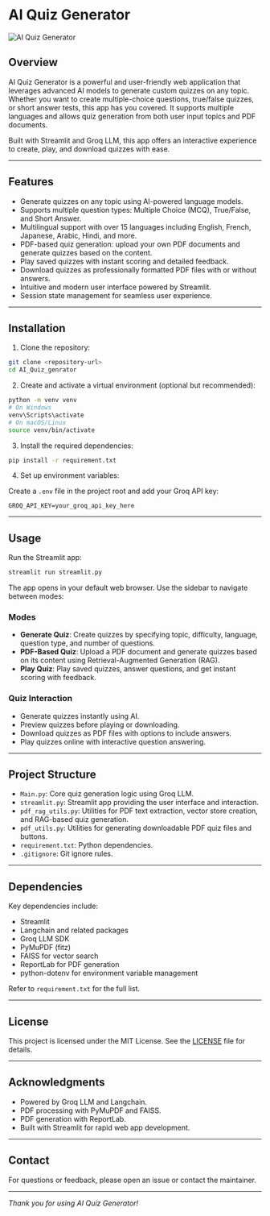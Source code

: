 # AI Quiz Generator

![AI Quiz Generator](https://img.shields.io/badge/AI-Quiz%20Generator-blueviolet?style=for-the-badge&logo=appveyor)

## Overview

AI Quiz Generator is a powerful and user-friendly web application that leverages advanced AI models to generate custom quizzes on any topic. Whether you want to create multiple-choice questions, true/false quizzes, or short answer tests, this app has you covered. It supports multiple languages and allows quiz generation from both user input topics and PDF documents.

Built with Streamlit and Groq LLM, this app offers an interactive experience to create, play, and download quizzes with ease.

---

## Features

- Generate quizzes on any topic using AI-powered language models.
- Supports multiple question types: Multiple Choice (MCQ), True/False, and Short Answer.
- Multilingual support with over 15 languages including English, French, Japanese, Arabic, Hindi, and more.
- PDF-based quiz generation: upload your own PDF documents and generate quizzes based on the content.
- Play saved quizzes with instant scoring and detailed feedback.
- Download quizzes as professionally formatted PDF files with or without answers.
- Intuitive and modern user interface powered by Streamlit.
- Session state management for seamless user experience.

---

## Installation

1. Clone the repository:

```bash
git clone <repository-url>
cd AI_Quiz_genrator
```

2. Create and activate a virtual environment (optional but recommended):

```bash
python -m venv venv
# On Windows
venv\Scripts\activate
# On macOS/Linux
source venv/bin/activate
```

3. Install the required dependencies:

```bash
pip install -r requirement.txt
```

4. Set up environment variables:

Create a `.env` file in the project root and add your Groq API key:

```
GROQ_API_KEY=your_groq_api_key_here
```

---

## Usage

Run the Streamlit app:

```bash
streamlit run streamlit.py
```

The app opens in your default web browser. Use the sidebar to navigate between modes:

### Modes

- **Generate Quiz**: Create quizzes by specifying topic, difficulty, language, question type, and number of questions.
- **PDF-Based Quiz**: Upload a PDF document and generate quizzes based on its content using Retrieval-Augmented Generation (RAG).
- **Play Quiz**: Play saved quizzes, answer questions, and get instant scoring with feedback.

### Quiz Interaction

- Generate quizzes instantly using AI.
- Preview quizzes before playing or downloading.
- Download quizzes as PDF files with options to include answers.
- Play quizzes online with interactive question answering.

---

## Project Structure

- `Main.py`: Core quiz generation logic using Groq LLM.
- `streamlit.py`: Streamlit app providing the user interface and interaction.
- `pdf_rag_utils.py`: Utilities for PDF text extraction, vector store creation, and RAG-based quiz generation.
- `pdf_utils.py`: Utilities for generating downloadable PDF quiz files and buttons.
- `requirement.txt`: Python dependencies.
- `.gitignore`: Git ignore rules.

---

## Dependencies

Key dependencies include:

- Streamlit
- Langchain and related packages
- Groq LLM SDK
- PyMuPDF (fitz)
- FAISS for vector search
- ReportLab for PDF generation
- python-dotenv for environment variable management

Refer to `requirement.txt` for the full list.

---

## License

This project is licensed under the MIT License. See the [LICENSE](LICENSE) file for details.

---

## Acknowledgments

- Powered by Groq LLM and Langchain.
- PDF processing with PyMuPDF and FAISS.
- PDF generation with ReportLab.
- Built with Streamlit for rapid web app development.

---

## Contact

For questions or feedback, please open an issue or contact the maintainer.

---

*Thank you for using AI Quiz Generator!*
